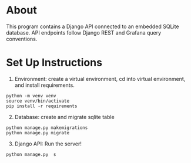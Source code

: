 # About
This program contains a Django API connected to an embedded SQLite database. API endpoints follow Django REST and Grafana query conventions. 
 
# Set Up Instructions
1. Environment: create a virtual environment, cd into virtual environment, and install requirements.
```
python -m venv venv
source venv/bin/activate 
pip install -r requirements
```
2. Database: create and migrate sqlite table
```
python manage.py makemigrations
python manage.py migrate
```
3. Django API: Run the server!
```
python manage.py  s
```

